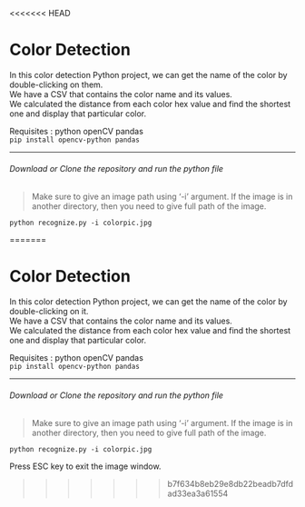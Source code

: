 <<<<<<< HEAD
# Color Detection

In this color detection Python project, we can get the name of the color by double-clicking on them. <br>
We have a CSV that contains the color name and its values. <br>
We calculated the distance from each color hex value and find the shortest one and display that particular color.

Requisites : python openCV pandas <br>
```pip install opencv-python pandas```

---

###### Download or Clone the repository and run the python file
> Make sure to give an image path using ‘-i’ argument. If the image is in another directory, then you need to give full path of the image.<br>

```python recognize.py -i colorpic.jpg```

 
=======
# Color Detection

In this color detection Python project, we can get the name of the color by double-clicking on it. <br>
We have a CSV that contains the color name and its values. <br>
We calculated the distance from each color hex value and find the shortest one and display that particular color.

Requisites : python openCV pandas <br>
```pip install opencv-python pandas```

---

###### Download or Clone the repository and run the python file
> Make sure to give an image path using ‘-i’ argument. If the image is in another directory, then you need to give full path of the image.<br>

```python recognize.py -i colorpic.jpg```

Press ESC key to exit the image window.
 
>>>>>>> b7f634b8eb29e8db22beadb7dfdad33ea3a61554
